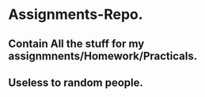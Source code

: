 # Assignments-Repo.
## Contain All the stuff for my assignmnents/Homework/Practicals.
## Useless to random people.
